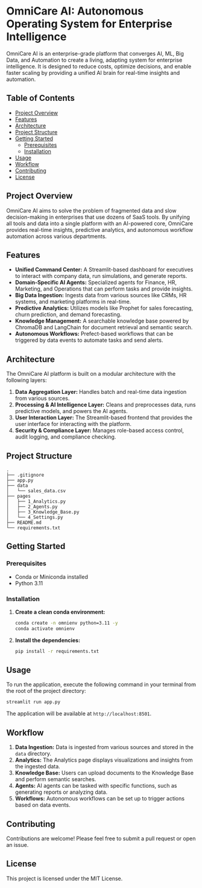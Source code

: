 # OmniCare AI: Autonomous Operating System for Enterprise Intelligence

OmniCare AI is an enterprise-grade platform that converges AI, ML, Big Data, and Automation to create a living, adapting system for enterprise intelligence. It is designed to reduce costs, optimize decisions, and enable faster scaling by providing a unified AI brain for real-time insights and automation.

## Table of Contents

- [Project Overview](#project-overview)
- [Features](#features)
- [Architecture](#architecture)
- [Project Structure](#project-structure)
- [Getting Started](#getting-started)
  - [Prerequisites](#prerequisites)
  - [Installation](#installation)
- [Usage](#usage)
- [Workflow](#workflow)
- [Contributing](#contributing)
- [License](#license)

## Project Overview

OmniCare AI aims to solve the problem of fragmented data and slow decision-making in enterprises that use dozens of SaaS tools. By unifying all tools and data into a single platform with an AI-powered core, OmniCare provides real-time insights, predictive analytics, and autonomous workflow automation across various departments.

## Features

- **Unified Command Center:** A Streamlit-based dashboard for executives to interact with company data, run simulations, and generate reports.
- **Domain-Specific AI Agents:** Specialized agents for Finance, HR, Marketing, and Operations that can perform tasks and provide insights.
- **Big Data Ingestion:** Ingests data from various sources like CRMs, HR systems, and marketing platforms in real-time.
- **Predictive Analytics:** Utilizes models like Prophet for sales forecasting, churn prediction, and demand forecasting.
- **Knowledge Management:** A searchable knowledge base powered by ChromaDB and LangChain for document retrieval and semantic search.
- **Autonomous Workflows:** Prefect-based workflows that can be triggered by data events to automate tasks and send alerts.

## Architecture

The OmniCare AI platform is built on a modular architecture with the following layers:

1.  **Data Aggregation Layer:** Handles batch and real-time data ingestion from various sources.
2.  **Processing & AI Intelligence Layer:** Cleans and preprocesses data, runs predictive models, and powers the AI agents.
3.  **User Interaction Layer:** The Streamlit-based frontend that provides the user interface for interacting with the platform.
4.  **Security & Compliance Layer:** Manages role-based access control, audit logging, and compliance checking.

## Project Structure

```
.
├── .gitignore
├── app.py
├── data
│   └── sales_data.csv
├── pages
│   ├── 1_Analytics.py
│   ├── 2_Agents.py
│   ├── 3_Knowledge_Base.py
│   └── 4_Settings.py
├── README.md
└── requirements.txt
```

## Getting Started

### Prerequisites

-   Conda or Miniconda installed
-   Python 3.11

### Installation

1.  **Create a clean conda environment:**
    ```bash
    conda create -n omnienv python=3.11 -y
    conda activate omnienv
    ```

2.  **Install the dependencies:**
    ```bash
    pip install -r requirements.txt
    ```

## Usage

To run the application, execute the following command in your terminal from the root of the project directory:

```bash
streamlit run app.py
```

The application will be available at `http://localhost:8501`.

## Workflow

1.  **Data Ingestion:** Data is ingested from various sources and stored in the `data` directory.
2.  **Analytics:** The Analytics page displays visualizations and insights from the ingested data.
3.  **Knowledge Base:** Users can upload documents to the Knowledge Base and perform semantic searches.
4.  **Agents:** AI agents can be tasked with specific functions, such as generating reports or analyzing data.
5.  **Workflows:** Autonomous workflows can be set up to trigger actions based on data events.

## Contributing

Contributions are welcome! Please feel free to submit a pull request or open an issue.

## License

This project is licensed under the MIT License.
